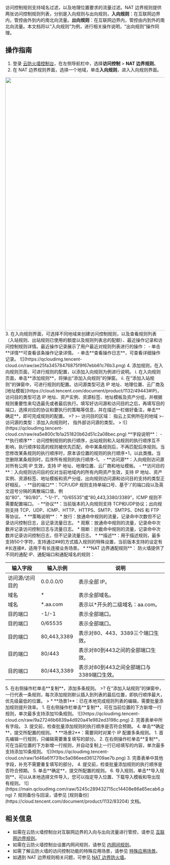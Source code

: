 
访问控制规则支持域名过滤，以及地理位置要求的流量过滤。NAT 边界规则提供两张访问控制规则列表，分别是入向规则与出向规则，**入向规则**：在互联网边界内，管控由外到内的南北向流量。**出向规则**：在互联网边界内，管控由内到外的南北向流量。本文档将以“入向规则”为例，进行相关操作说明，“出向规则”操作同理。
## 操作指南
1. 登录 [云防火墙控制台](https://console.cloud.tencent.com/cfw/ac/internet)，在左侧导航栏中，选择**访问控制** > **NAT 边界规则**。
2. 在 NAT 边界规则界面，选择一个地域，单击**入向规则**，进入入向规则界面。
<img src="https://qcloudimg.tencent-cloud.cn/raw/07cdb5c80120c22dba0c6bb6a09f3ac9.png" width=800px>
3. 在入向规则界面，可选择不同地域来创建访问控制规则，以及查看规则列表（入站规则、出站规则已使用的额度以及规则列表总的配额）、最近操作记录和访问控制规则详情。最近操作记录展示了用户最近对规则列表进行的操作：
   - 单击**详情**可查看该条操作记录详情。
   - 单击**查看操作日志**，可查看详细操作记录。
![](https://qcloudimg.tencent-cloud.cn/raw/ae25fa34578476875f9f67ebb61c76b3.png)
4. 添加规则，在入向规则页面，可进行规则的配置，以添加入向规则为例进行说明。
   i. 在入向规则页面，单击**添加规则**，将弹出“添加入向规则”的弹窗。
   ii. 在“添加入站规则”的弹窗中，可进行规则的配置。访问源类型可选 IP 地址、地理位置、云厂商及 [地址模板](https://cloud.tencent.com/document/product/1132/49443#IP)，访问目的类型可选 IP 地址、资产实例、资源标签、地址模板及资产分组，并根据规则重要性来勾选最先或者最后执行。填写好访问源和访问目的之后，再填写目的端口，选择对应的协议和要执行的策略等信息，并在描述一栏做好备注，单击**确定**，即可完成规则的配置。
>?
>- 访问目的区域： 指云上实例所在的地域
>- 访问源的类型：添加入向规则时， 指外部访问源的类型。
>
![](https://qcloudimg.tencent-cloud.cn/raw/ea5e800c1b1a251820b62d51c2a08bec.png)
   **字段说明**：
     - **执行顺序**：访问控制规则的执行顺序，出站规则和入站规则的执行顺序互不影响，执行顺序较高的规则被优先匹配，命中某条规则后，不再匹配后序规则。当您修改某条规则的执行顺序时，原本该位置的规则的执行顺序+1，以此类推。当您删除某条规则时，后序所有规则的执行顺序-1。
     - **访问源**：入向规则访问源对所有公网 IP 生效，支持 IP 地址、地理位置、云厂商和地址模板。
     - **访问目的**：入向规则访问目的仅对当前地域内的所有内网资产生效，支持 IP 地址、资产实例、资源标签、地址模板和资产分组，出向规则访问源和访问目的支持的类型正好相反。
     - **目的端口**：TCP/UDP 规则支持单端口号、基于'/'的端口段以及英文逗号分隔的离散端口值，例如“80”、“80/80”、“-1/-1”、“0/65535”或“80,443,3380/3389”，ICMP 规则不需要配置端口。
     - **协议**：当前版本的入向规则支持 TCP和UDP协议；出向规则支持 TCP、UDP、ICMP、HTTP、HTTPS、SMTP、SMTPS、DNS 和 FTP 等协议。
     * **策略说明**：
       * 放行：放通命中规则的流量，记录命中次数但不记录访问控制日志，且记录流量日志。
       * 观察：放通命中规则的流量，记录命中次数并记录访问控制日志与流量日志。
       * 阻断：拦截命中规则的流量，记录命中次数并记录访问控制日志，但不记录流量日志。
     * **描述**：用于描述规则，最多支持50个字符，支持通过##的方式插入规则的特殊设置，当前版本支持的设定有#长连接#，适用于有长连接业务场景。
     * **NAT 边界通配规则**：
     防火墙提供了不同的通配 IP、通配端口和通配域名的规则：
      <table>
         <thead>
             <tr>
                 <th >输入字段</th>
                 <th >输入示例</th>
                 <th >说明</th>
             </tr>
         </thead>
         <tbody>
             <tr>
                 <td>访问源/访问目的</td>
                 <td>0.0.0.0/0</td>
                 <td>表示全部 IP。</td>
             </tr>
             <tr>
                 <td>域名</td>
                 <td>*</td>
                 <td>表示全部域名。</td>
             </tr>
             <tr>
                 <td><font >域名</font></td>
                 <td><font >*.aa.com</font></td>
                 <td><font >表示以*开头的二级域名：aa.com。</font></td>
             </tr>
             <tr>
                 <td><font >目的端口</font></td>
                 <td><font>-1/-1</font></td>
                 <td><font >表示全部端口。</font></td>
             </tr>
             <tr>
                 <td><font >目的端口</font></td>
                 <td><font >0/65535</font></td>
                 <td><font>表示全部端口。</font></td>
             </tr>
             <tr>
                 <td><font>目的端口</font></td>
                 <td><font>80,443,3389</font></td>
                 <td><font>表示对80、443、3389三个端口生效。</font></td>
             </tr>
             <tr>
                 <td><font>目的端口</font></td>
                 <td><font>80/443</font></td>
                 <td><font>表示对80到443之间的全部端口生效。</font></td>
             </tr>
             <tr>
                 <td><font>目的端口</font></td>
                 <td><font>80/443,3389</font></td>
                 <td><font>表示对80到443之间全部端口与3389端口生效。</font></td>
             </tr>
         </tbody>
     </table>
5. 在右侧操作栏单击**复制**，添加多条规则。
>? 在“添加入站规则”的弹窗中，一行代表一条规则，每次添加规则默认插入到列表的最后位置，即执行顺序最大，优先级最低的位置。
>
 * **场景1**：已在本地完成规则列表的编辑，需要批量添加规则提升效率。
     1. 在右侧操作栏单击**复制**，可在当前位置的下方新增一行规则，单次最多支持添加10条规则。
![](https://qcloudimg.tencent-cloud.cn/raw/9a27246b6839a4d920a41e982ed3198c.png)
     2. 完善表单中所有字段。
     3. 提交前，检查批量添加规则的执行顺序是否符合预期。
     4. 单击**确定**，提交所配置的规则。
   * **场景2**：需要同时对某个 IP 配置多条规则。
     1. 首先编辑一行规则，只编辑需要重复填写的部分。
     2. 在右侧操作栏单击**复制**，可在当前位置的下方新增一行规则，并自动复制上一行已经填写的内容，单次最多支持添加10条规则。
![](https://qcloudimg.tencent-cloud.cn/raw/1d46a61f731bc5a086eed3612709ae7b.png)
     3. 完善表单中其他字段，补充不需要重复填写的部分。
     4. 提交前，检查批量添加规则的执行顺序是否符合预期。
     5. 单击**确定**，提交所配置的规则。
6. 导入规则，单击**导入规则**，可以从本地选择文件导入，您可以指定导入位置、下载导入模板和导出现有规则。
  ![](https://main.qcloudimg.com/raw/5245c289432715cc14408e86a65ecab6.png)
7. 规则备份与回滚，请参见 [规则备份](https://cloud.tencent.com/document/product/1132/83204) 文档。


## 相关信息
- 如需在云防火墙控制台对互联网边界的入向与出向流量进行管控，请参见 [互联网边界规则](https://cloud.tencent.com/document/product/1132/46932)。
- 如需在云防火墙控制台设置内网间规则，请参见 [内网间规则](https://cloud.tencent.com/document/product/1132/46934)。
- 如需了解云防火墙的访问控制功能的特殊应用场景，请参见 [特殊应用场景](https://cloud.tencent.com/document/product/1132/46935)。
- 如遇到 NAT 边界规则相关问题，可参见 [NAT 边界防火墙](https://cloud.tencent.com/document/product/1132/56868)。
